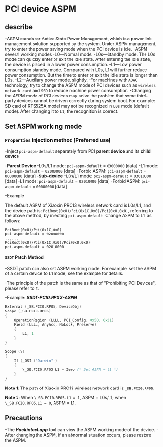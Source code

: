 # PCI device ASPM

## describe

-ASPM stands for Active State Power Management, which is a power link management solution supported by the system. Under ASPM management, try to enter the power saving mode when the PCI device is idle.
-ASPM several working modes
  -L0—Normal mode.
  -L0s—Standby mode. The L0s mode can quickly enter or exit the idle state. After entering the idle state, the device is placed in a lower power consumption.
  -L1—Low power consumption standby mode. Compared with L0s, L1 will further reduce power consumption. But the time to enter or exit the idle state is longer than L0s.
  -L2—Auxiliary power mode. slightly.
-For machines with `AOAC` technology, try to change the ASPM mode of PCI devices such as `wireless network card` and `SSD` to reduce machine power consumption.
-Changing the ASPM mode of PCI devices may solve the problem that some third-party devices cannot be driven correctly during system boot. For example: SD card of RTS525A model may not be recognized in `L0s` mode (default mode). After changing it to `L1`, the recognition is correct.

## Set ASPM working mode

### `Properties` injection method [**Preferred use**]

-Inject `pci-aspm-default` separately from PCI **parent device** and its **child device**

  -**Parent Device**
    -L0s/L1 mode: `pci-aspm-default` = `03000000` [data]
    -L1 mode: `pci-aspm-default` = `02000000` [data]
    -Forbid ASPM: `pci-aspm-default` = `00000000` [data]
  -**Sub-device**
    -L0s/L1 mode: `pci-aspm-default` = `03010000` [data]
    -L1 mode: `pci-aspm-default` = `02010000` [data]
    -Forbid ASPM: `pci-aspm-default` = `00000000` [data]

-Example

  The default ASPM of Xiaoxin PRO13 wireless network card is L0s/L1, and the device path is: `PciRoot(0x0)/Pci(0x1C,0x0)/Pci(0x0,0x0)`, referring to the above method, by injecting `pci-aspm-default `Change ASPM to L1. as follows:
  
  ```text
  PciRoot(0x0)/Pci(0x1C,0x0)
  pci-aspm-default = 02000000
  ......
  PciRoot(0x0)/Pci(0x1C,0x0)/Pci(0x0,0x0)
  pci-aspm-default = 02010000
  ```

#### `SSDT` Patch Method

-SSDT patch can also set ASPM working mode. For example, set the ASPM of a certain device to L1 mode, see the example for details.

-The principle of the patch is the same as that of "Prohibiting PCI Devices", please refer to it.

-Example: ***SSDT-PCI0.RPXX-ASPM***

  ```Swift
  External (_SB.PCI0.RP05, DeviceObj)
  Scope (_SB.PCI0.RP05)
  {
      OperationRegion (LLLL, PCI_Config, 0x50, 0x01)
      Field (LLLL, AnyAcc, NoLock, Preserve)
      {
          L1, 1
      }
  }
  
  Scope (\)
  {
      If (_OSI ("Darwin"))
      {
          \_SB.PCI0.RP05.L1 = Zero /* Set ASPM = L1 */
      }
  }
  ```

  **Note 1**: The path of Xiaoxin PRO13 wireless network card is `_SB.PCI0.RP05`.

  **Note 2**: When `\_SB.PCI0.RP05.L1 = 1`, ASPM = L0s/L1; when `\_SB.PCI0.RP05.L1 = 0`, ASPM = L1.

## Precautions

-The ***Hackintool.app*** tool can view the ASPM working mode of the device.
-After changing the ASPM, if an abnormal situation occurs, please restore the ASPM.